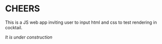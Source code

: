 CHEERS
==========
This is a JS web app inviting user to input html and css to test rendering in cocktail.

*It is under construction*
